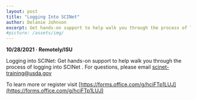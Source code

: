 ```yaml
---
layout: post
title: "Logging Into SCINet"
author: Delanie Johnson
excerpt: Get hands-on support to help walk you through the process of logging into SCINet
#picture: /assets/img/
---
```


**10/28/2021 &middot;   Remotely/ISU**   

Logging into SCINet: Get hands-on support to help walk you through the process of logging into SCINet
.
For questions, please email scinet-training@usda.gov

To learn more or register visit [https://forms.office.com/g/hciFTp1LUJ](https://forms.office.com/g/hciFTp1LUJ)